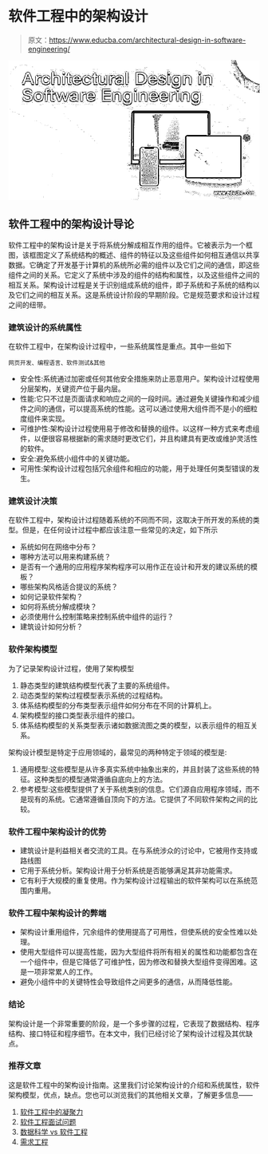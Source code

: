 # 软件工程中的架构设计

> 原文：<https://www.educba.com/architectural-design-in-software-engineering/>

![Architectural Design in Software Engineering](img/f1cc00a059a0332db8116e278e527579.png)



## 软件工程中的架构设计导论

软件工程中的架构设计是关于将系统分解成相互作用的组件。它被表示为一个框图，该框图定义了系统结构的概述、组件的特征以及这些组件如何相互通信以共享数据。它确定了开发基于计算机的系统所必需的组件以及它们之间的通信，即这些组件之间的关系。它定义了系统中涉及的组件的结构和属性，以及这些组件之间的相互关系。架构设计过程是关于识别组成系统的组件，即子系统和子系统的结构以及它们之间的相互关系。这是系统设计阶段的早期阶段。它是规范要求和设计过程之间的纽带。

### 建筑设计的系统属性

在软件工程中，在架构设计过程中，一些系统属性是重点。其中一些如下

<small>网页开发、编程语言、软件测试&其他</small>

*   安全性:系统通过加密或任何其他安全措施来防止恶意用户。架构设计过程使用分层架构，关键资产位于最内层。
*   性能:它只不过是页面请求和响应之间的一段时间。通过避免关键操作和减少组件之间的通信，可以提高系统的性能。这可以通过使用大组件而不是小的细粒度组件来实现。
*   可维护性:架构设计过程使用易于修改和替换的组件。以这样一种方式来考虑组件，以便很容易根据新的需求随时更改它们，并且构建具有更改或维护灵活性的软件。
*   安全:避免系统小组件中的关键功能。
*   可用性:架构设计过程包括冗余组件和相应的功能，用于处理任何类型错误的发生。

### 建筑设计决策

在软件工程中，架构设计过程随着系统的不同而不同，这取决于所开发的系统的类型。但是，在任何设计过程中都应该注意一些常见的决定，如下所示

*   系统如何在网络中分布？
*   哪种方法可以用来构建系统？
*   是否有一个通用的应用程序架构程序可以用作正在设计和开发的建议系统的模板？
*   哪些架构风格适合提议的系统？
*   如何记录软件架构？
*   如何将系统分解成模块？
*   必须使用什么控制策略来控制系统中组件的运行？
*   建筑设计如何分析？

### 软件架构模型

为了记录架构设计过程，使用了架构模型

1.  静态类型的建筑结构模型代表了主要的系统组件。
2.  动态类型的架构过程模型表示系统的过程结构。
3.  体系结构模型的分布类型表示组件如何分布在不同的计算机上。
4.  架构模型的接口类型表示组件的接口。
5.  体系结构模型的关系类型表示诸如数据流图之类的模型，以表示组件的相互关系。

架构设计模型是特定于应用领域的，最常见的两种特定于领域的模型是:

1.  通用模型:这些模型是从许多真实系统中抽象出来的，并且封装了这些系统的特征。这种类型的模型通常遵循自底向上的方法。
2.  参考模型:这些模型提供了关于系统类别的信息。它们源自应用程序领域，而不是现有的系统。它通常遵循自顶向下的方法。它提供了不同软件架构之间的比较。

### 软件工程中架构设计的优势

*   建筑设计是利益相关者交流的工具。在与系统涉众的讨论中，它被用作支持或路线图
*   它用于系统分析。架构设计用于分析系统是否能够满足其非功能需求。
*   它有利于大规模的重复使用。作为架构设计过程输出的软件架构可以在系统范围内重用。

### 软件工程中架构设计的弊端

*   架构设计重用组件，冗余组件的使用提高了可用性，但使系统的安全性难以处理。
*   使用大型组件可以提高性能，因为大型组件将所有相关的属性和功能都包含在一个组件中，但是它降低了可维护性，因为修改和替换大型组件变得困难。这是一项非常累人的工作。
*   避免小组件中的关键特性会导致组件之间更多的通信，从而降低性能。

### 结论

架构设计是一个非常重要的阶段，是一个多步骤的过程，它表现了数据结构、程序结构、接口特征和程序细节。在本文中，我们已经讨论了架构设计过程及其优缺点。

### 推荐文章

这是软件工程中的架构设计指南。这里我们讨论架构设计的介绍和系统属性，软件架构模型，优点，缺点。您也可以浏览我们的其他相关文章，了解更多信息——

1.  [软件工程中的凝聚力](https://www.educba.com/cohesion-in-software-engineering/)
2.  [软件工程面试问题](https://www.educba.com/software-engineering-interview-questions/)
3.  [数据科学 vs 软件工程](https://www.educba.com/data-science-vs-software-engineering/)
4.  [需求工程](https://www.educba.com/requirement-engineering/)





